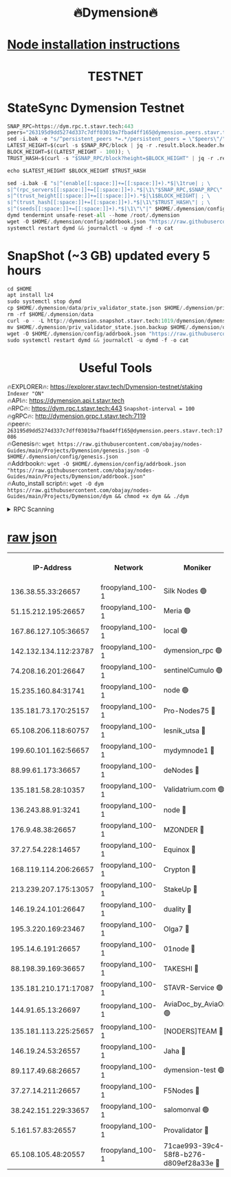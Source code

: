 <h1 align="center"> 🔥Dymension🔥</h1>

[Node installation instructions](https://github.com/obajay/nodes-Guides/tree/main/Projects/Dymension)
=

<h1 align="center"> TESTNET</h1>

# StateSync Dymension Testnet
```python
SNAP_RPC=https://dym.rpc.t.stavr.tech:443
peers="263195d9dd5274d337c7dff03019a7fbad4ff165@dymension.peers.stavr.tech:17086"
sed -i.bak -e "s/^persistent_peers *=.*/persistent_peers = \"$peers\"/" $HOME/.dymension/config/config.toml
LATEST_HEIGHT=$(curl -s $SNAP_RPC/block | jq -r .result.block.header.height); \
BLOCK_HEIGHT=$((LATEST_HEIGHT - 100)); \
TRUST_HASH=$(curl -s "$SNAP_RPC/block?height=$BLOCK_HEIGHT" | jq -r .result.block_id.hash)

echo $LATEST_HEIGHT $BLOCK_HEIGHT $TRUST_HASH

sed -i.bak -E "s|^(enable[[:space:]]+=[[:space:]]+).*$|\1true| ; \
s|^(rpc_servers[[:space:]]+=[[:space:]]+).*$|\1\"$SNAP_RPC,$SNAP_RPC\"| ; \
s|^(trust_height[[:space:]]+=[[:space:]]+).*$|\1$BLOCK_HEIGHT| ; \
s|^(trust_hash[[:space:]]+=[[:space:]]+).*$|\1\"$TRUST_HASH\"| ; \
s|^(seeds[[:space:]]+=[[:space:]]+).*$|\1\"\"|" $HOME/.dymension/config/config.toml
dymd tendermint unsafe-reset-all --home /root/.dymension
wget -O $HOME/.dymension/config/addrbook.json "https://raw.githubusercontent.com/obajay/nodes-Guides/main/Projects/Dymension/addrbook.json"
systemctl restart dymd && journalctl -u dymd -f -o cat

```
# SnapShot (~3 GB) updated every 5 hours
```python
cd $HOME
apt install lz4
sudo systemctl stop dymd
cp $HOME/.dymension/data/priv_validator_state.json $HOME/.dymension/priv_validator_state.json.backup
rm -rf $HOME/.dymension/data
curl -o - -L http://dymension.snapshot.stavr.tech:1019/dymension/dymension-snap.tar.lz4 | lz4 -c -d - | tar -x -C $HOME/.dymension --strip-components 2
mv $HOME/.dymension/priv_validator_state.json.backup $HOME/.dymension/data/priv_validator_state.json
wget -O $HOME/.dymension/config/addrbook.json "https://raw.githubusercontent.com/obajay/nodes-Guides/main/Projects/Dymension/addrbook.json"
sudo systemctl restart dymd && journalctl -u dymd -f -o cat
```

 <h1 align="center"> Useful Tools</h1>

🔥EXPLORER🔥:     https://explorer.stavr.tech/Dymension-testnet/staking        `Indexer "ON"` \
🔥API🔥:          https://dymension.api.t.stavr.tech \
🔥RPC🔥:          https://dym.rpc.t.stavr.tech:443                  `Snapshot-interval = 100` \
🔥gRPC🔥:         http://dymension.grpc.t.stavr.tech:7119 \
🔥peer🔥:         `263195d9dd5274d337c7dff03019a7fbad4ff165@dymension.peers.stavr.tech:17086` \
🔥Genesis🔥:     ```wget https://raw.githubusercontent.com/obajay/nodes-Guides/main/Projects/Dymension/genesis.json -O $HOME/.dymension/config/genesis.json``` \
🔥Addrbook🔥:    ```wget -O $HOME/.dymension/config/addrbook.json "https://raw.githubusercontent.com/obajay/nodes-Guides/main/Projects/Dymension/addrbook.json"``` \
🔥Auto_install script🔥: ```wget -O dym https://raw.githubusercontent.com/obajay/nodes-Guides/main/Projects/Dymension/dym && chmod +x dym && ./dym```

<details>
<summary>RPC Scanning</summary>

<h2 align="center"> We scan nodes in real time every 4 hours. And we provide the final result of RPC endpoints.
We cannot influence the operation of these nodes in any way. </h2>


```python
If Voting Power is higher than 0 --> then the Node is a validator of the network and may be subject to attack and be a potential threat to the chain.
```
```python
We marked such validators with a red symbol
```

</details>

[raw json](https://rpc-check.dymt.stavr.tech/dymt/rpc-dymt-result.json)
=


<table><tr><th>IP-Address</th><th>Network</th><th>Moniker</th><th>Latest Block Height</th><th>Earliest Block Height</th><th>Catching Up</th><th>Tx Index</th><th>Voting Power</th><th>Scan Time</th></tr><tr><td>136.38.55.33:26657</td><td>froopyland_100-1</td><td>Silk Nodes 🟢</td><td>1801223</td><td>1</td><td>False</td><td>on</td><td>0</td><td>2023-12-23T16:26:02.594525451UTC</td></tr><tr><td>51.15.212.195:26657</td><td>froopyland_100-1</td><td>Meria 🟢</td><td>1651535</td><td>1238063</td><td>False</td><td>on</td><td>0</td><td>2023-12-23T16:25:04.269659551UTC</td></tr><tr><td>167.86.127.105:36657</td><td>froopyland_100-1</td><td>local 🟢</td><td>1651535</td><td>1318001</td><td>False</td><td>off</td><td>0</td><td>2023-12-23T16:26:01.706026085UTC</td></tr><tr><td>142.132.134.112:23787</td><td>froopyland_100-1</td><td>dymension_rpc 🟢</td><td>1801219</td><td>1649923</td><td>False</td><td>on</td><td>0</td><td>2023-12-23T16:25:36.334505567UTC</td></tr><tr><td>74.208.16.201:26647</td><td>froopyland_100-1</td><td>sentinelCumulo 🟢</td><td>1801214</td><td>1652923</td><td>False</td><td>on</td><td>0</td><td>2023-12-23T16:25:05.755844110UTC</td></tr><tr><td>15.235.160.84:31741</td><td>froopyland_100-1</td><td>node 🟢</td><td>1801214</td><td>1652923</td><td>False</td><td>on</td><td>0</td><td>2023-12-23T16:25:06.962811667UTC</td></tr><tr><td>135.181.73.170:25157</td><td>froopyland_100-1</td><td>Pro-Nodes75 🔴</td><td>1801215</td><td>1652923</td><td>False</td><td>on</td><td>1</td><td>2023-12-23T16:25:16.415144169UTC</td></tr><tr><td>65.108.206.118:60757</td><td>froopyland_100-1</td><td>lesnik_utsa 🔴</td><td>1801216</td><td>1652923</td><td>False</td><td>on</td><td>1</td><td>2023-12-23T16:25:20.829337658UTC</td></tr><tr><td>199.60.101.162:56657</td><td>froopyland_100-1</td><td>mydymnode1 🔴</td><td>1801216</td><td>1652923</td><td>False</td><td>off</td><td>2</td><td>2023-12-23T16:25:21.618767326UTC</td></tr><tr><td>88.99.61.173:36657</td><td>froopyland_100-1</td><td>deNodes 🔴</td><td>1801221</td><td>1652923</td><td>False</td><td>off</td><td>1</td><td>2023-12-23T16:25:48.098787686UTC</td></tr><tr><td>135.181.58.28:10357</td><td>froopyland_100-1</td><td>Validatrium.com 🟢</td><td>1801221</td><td>1652923</td><td>False</td><td>on</td><td>0</td><td>2023-12-23T16:25:48.525943766UTC</td></tr><tr><td>136.243.88.91:3241</td><td>froopyland_100-1</td><td>node 🔴</td><td>1801221</td><td>1652923</td><td>False</td><td>on</td><td>1</td><td>2023-12-23T16:25:51.633904152UTC</td></tr><tr><td>176.9.48.38:26657</td><td>froopyland_100-1</td><td>MZONDER 🔴</td><td>1801223</td><td>1652923</td><td>False</td><td>on</td><td>1</td><td>2023-12-23T16:25:58.143109770UTC</td></tr><tr><td>37.27.54.228:14657</td><td>froopyland_100-1</td><td>Equinox 🔴</td><td>1801223</td><td>1652923</td><td>False</td><td>on</td><td>1</td><td>2023-12-23T16:26:01.398237456UTC</td></tr><tr><td>168.119.114.206:26657</td><td>froopyland_100-1</td><td>Crypton 🔴</td><td>1801224</td><td>1652923</td><td>False</td><td>off</td><td>1</td><td>2023-12-23T16:26:05.352063077UTC</td></tr><tr><td>213.239.207.175:13057</td><td>froopyland_100-1</td><td>StakeUp 🔴</td><td>1801225</td><td>1652923</td><td>False</td><td>off</td><td>1</td><td>2023-12-23T16:26:11.007688003UTC</td></tr><tr><td>146.19.24.101:26647</td><td>froopyland_100-1</td><td>duality 🔴</td><td>1801219</td><td>1655313</td><td>False</td><td>on</td><td>1</td><td>2023-12-23T16:25:39.574592515UTC</td></tr><tr><td>195.3.220.169:23467</td><td>froopyland_100-1</td><td>Olga7 🔴</td><td>1801223</td><td>1655313</td><td>False</td><td>on</td><td>1</td><td>2023-12-23T16:25:58.596286143UTC</td></tr><tr><td>195.14.6.191:26657</td><td>froopyland_100-1</td><td>01node 🔴</td><td>1801224</td><td>1655732</td><td>False</td><td>on</td><td>1</td><td>2023-12-23T16:26:05.088258702UTC</td></tr><tr><td>88.198.39.169:36657</td><td>froopyland_100-1</td><td>TAKESHI 🔴</td><td>1801214</td><td>1656584</td><td>False</td><td>on</td><td>1</td><td>2023-12-23T16:25:05.983046252UTC</td></tr><tr><td>135.181.210.171:17087</td><td>froopyland_100-1</td><td>STAVR-Service 🟢</td><td>1801214</td><td>1656584</td><td>False</td><td>on</td><td>0</td><td>2023-12-23T16:25:11.501502876UTC</td></tr><tr><td>144.91.65.13:26697</td><td>froopyland_100-1</td><td>AviaDoc_by_AviaOne 🟢</td><td>1800912</td><td>1656584</td><td>False</td><td>on</td><td>0</td><td>2023-12-23T16:25:16.026480175UTC</td></tr><tr><td>135.181.113.225:25657</td><td>froopyland_100-1</td><td>[NODERS]TEAM 🔴</td><td>1801221</td><td>1656584</td><td>False</td><td>on</td><td>1</td><td>2023-12-23T16:25:48.939299093UTC</td></tr><tr><td>146.19.24.53:26557</td><td>froopyland_100-1</td><td>Jaha 🔴</td><td>1801221</td><td>1656584</td><td>False</td><td>off</td><td>1</td><td>2023-12-23T16:25:51.336622492UTC</td></tr><tr><td>89.117.49.68:26657</td><td>froopyland_100-1</td><td>dymension-test 🟢</td><td>1801224</td><td>1723012</td><td>False</td><td>on</td><td>0</td><td>2023-12-23T16:26:05.697536377UTC</td></tr><tr><td>37.27.14.211:26657</td><td>froopyland_100-1</td><td>F5Nodes 🔴</td><td>1801219</td><td>1765599</td><td>False</td><td>off</td><td>1</td><td>2023-12-23T16:25:36.748001526UTC</td></tr><tr><td>38.242.151.229:33657</td><td>froopyland_100-1</td><td>salomonval 🟢</td><td>1801223</td><td>1773995</td><td>False</td><td>off</td><td>0</td><td>2023-12-23T16:25:58.971617803UTC</td></tr><tr><td>5.161.57.83:26557</td><td>froopyland_100-1</td><td>Provalidator 🔴</td><td>1801213</td><td>1782134</td><td>False</td><td>on</td><td>1</td><td>2023-12-23T16:25:04.968399813UTC</td></tr><tr><td>65.108.105.48:20557</td><td>froopyland_100-1</td><td>71cae993-39c4-58f8-b276-d809ef28a33e 🔴</td><td>1801219</td><td>1792923</td><td>False</td><td>on</td><td>1</td><td>2023-12-23T16:25:37.113927391UTC</td></tr></table>
